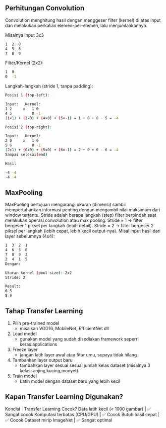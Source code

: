 ## Perhitungan Convolution
Convolution menghitung hasil dengan menggeser filter (kernel) di atas input dan melakukan perkalian elemen-per-elemen, lalu menjumlahkannya.

Misalnya input 3x3
```bash
1  2  0  
4  5  6  
7  8  9 
```
Filter/Kernel (2x2):
```bash
1  0  
0  -1  
```
Langkah-langkah (stride 1, tanpa padding):
```bash
Posisi 1 (top-left):

Input:   Kernel:
1 2     x   1 0
4 5         0 -1
(1×1) + (2×0) + (4×0) + (5×-1) = 1 + 0 + 0 - 5 = -4

Posisi 2 (top-right):

Input:   Kernel:
2 0     x   1 0
5 6         0 -1
(2x1) + (0x0) + (5x0) + (6x-1) = 2 + 0 + 0 - 6 = -4
Sampai selesai(end)

Hasil

-4 -4
-4 -4
```

## MaxPooling
MaxPooling bertujuan mengurangi ukuran (dimensi) sambil mempertahankan informasi penting dengan mengambil nilai maksimum dari window tertentu.
Stride adalah berapa langkah (step) filter berpindah saat melakukan operasi convolution atau max pooling.
Stride = 1 → filter bergeser 1 piksel per langkah (lebih detail).
Stride = 2 → filter bergeser 2 piksel per langkah (lebih cepat, lebih kecil output-nya).
Misal input hasil dari layer sebelumnya (4x4):
```bash
1  3  2  1  
4  6  5  0  
7  8  9  3  
2  4  1  5  
Dengan:

Ukuran kernel (pool size): 2x2
Stride: 2

Result:
6 5
8 9
```

## Tahap Transfer Learning
1. Pilih pre-trained model
   - misalkan VGG16, MobileNet, EfficientNet dll
3. Load model
   - gunakan model yang sudah disediakan framework seperri keras.applications
4. Freeze layer
   - jangan latih layer awal atau fitur umu, supaya tidak hilang
5. Tambahkan layer output baru
   - tambahkan layer sesuai sesuai jumlah kelas dataset (misalnya 3 kelas: anjing,kucing,monyet)
6. Train model
   - Latih model dengan dataset baru yang lebih kecil

## Kapan Transfer Learning Digunakan?
Kondisi | Transfer Learning Cocok?
Data latih kecil (< 1000 gambar) | ✅ Sangat cocok
Komputasi terbatas (CPU/GPU) |	✅ Cocok
Butuh hasil cepat	| ✅ Cocok
Dataset mirip ImageNet	| ✅ Sangat optimal
